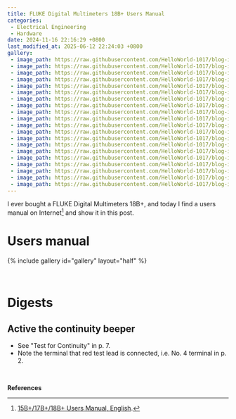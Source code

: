 ```yaml
---
title: FLUKE Digital Multimeters 18B+ Users Manual
categories:
 - Electrical Engineering
 - Hardware
date: 2024-11-16 22:16:29 +0800
last_modified_at: 2025-06-12 22:24:03 +0800
gallery:
 - image_path: https://raw.githubusercontent.com/HelloWorld-1017/blog-images-1/main/imgs/202506122159367.png
 - image_path: https://raw.githubusercontent.com/HelloWorld-1017/blog-images-1/main/imgs/202506122159552.png
 - image_path: https://raw.githubusercontent.com/HelloWorld-1017/blog-images-1/main/imgs/202506122200652.png
 - image_path: https://raw.githubusercontent.com/HelloWorld-1017/blog-images-1/main/imgs/202506122201919.png
 - image_path: https://raw.githubusercontent.com/HelloWorld-1017/blog-images-1/main/imgs/202506122201828.png
 - image_path: https://raw.githubusercontent.com/HelloWorld-1017/blog-images-1/main/imgs/202506122204996.png
 - image_path: https://raw.githubusercontent.com/HelloWorld-1017/blog-images-1/main/imgs/202506122204927.png
 - image_path: https://raw.githubusercontent.com/HelloWorld-1017/blog-images-1/main/imgs/202506122204798.png
 - image_path: https://raw.githubusercontent.com/HelloWorld-1017/blog-images-1/main/imgs/202506122205710.png
 - image_path: https://raw.githubusercontent.com/HelloWorld-1017/blog-images-1/main/imgs/202506122205564.png
 - image_path: https://raw.githubusercontent.com/HelloWorld-1017/blog-images-1/main/imgs/202506122205327.png
 - image_path: https://raw.githubusercontent.com/HelloWorld-1017/blog-images-1/main/imgs/202506122205840.png
 - image_path: https://raw.githubusercontent.com/HelloWorld-1017/blog-images-1/main/imgs/202506122206514.png
 - image_path: https://raw.githubusercontent.com/HelloWorld-1017/blog-images-1/main/imgs/202506122206848.png
 - image_path: https://raw.githubusercontent.com/HelloWorld-1017/blog-images-1/main/imgs/202506122206101.png
 - image_path: https://raw.githubusercontent.com/HelloWorld-1017/blog-images-1/main/imgs/202506122206114.png
 - image_path: https://raw.githubusercontent.com/HelloWorld-1017/blog-images-1/main/imgs/202506122207376.png
 - image_path: https://raw.githubusercontent.com/HelloWorld-1017/blog-images-1/main/imgs/202506122207355.png
 - image_path: https://raw.githubusercontent.com/HelloWorld-1017/blog-images-1/main/imgs/202506122207643.png
 - image_path: https://raw.githubusercontent.com/HelloWorld-1017/blog-images-1/main/imgs/202506122207738.png
---
```


I ever bought a FLUKE Digital Multimeters 18B+, and today I find a users manual on Internet[^1] and show it in this post.

# Users manual

{% include gallery id="gallery" layout="half" %}

<br>

# Digests

## Active the continuity beeper

- See "Test for Continuity" in p. 7.
- Note the terminal that red test lead is connected, i.e. No. 4 terminal in p. 2.

<br>

**References**

[^1]: [15B+/17B+/18B+ Users Manual, English](https://pim-resources.coleparmer.com/instruction-manual/17785-13-14-15b-17b-digital-multimeters-manual.pdf).
